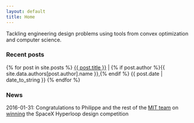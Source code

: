 ```yaml
---
layout: default
title: Home
---
```


Tackling engineering design problems using tools from convex optimization and computer science.

### Recent posts
<div class="posts">
  {% for post in site.posts %}
    <span>
      <a href="{{ post.url }}">{{ post.title }}</a>
      |
      {% if post.author %}{{ site.data.authors[post.author].name }},{% endif %}
      {{ post.date | date_to_string }} 
    </span>
  {% endfor %}
</div>

### News
<div class="news">
<span>
  2016-01-31:
  Congratulations to Philippe and the rest of the 
  <a href="http://hyperloop.mit.edu/">MIT team</a>
  on
  <a href="http://www.wired.com/2016/02/mit-students-just-won-a-competition-to-design-a-hyperloop-pod/">winning</a>
  the SpaceX Hyperloop design competition
</span>
</div>

